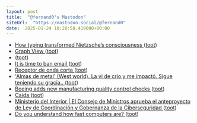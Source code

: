 ```yaml
---
layout: post
title:  "@fernand0's Mastodon"
siteUrl:  "https://mastodon.social/@fernand0"
date:  2025-01-24 10:20:58.419000+00:00
---
```

*  [How typing transformed Nietzsche’s consciousness ](https://bigthink.com/the-past/typing-consciousness) ([toot](https://mastodon.social/@fernand0/113882828532431978))
*  [Graph View ](https://quartz.jzhao.xyz/features/graph-vie) ([toot](https://mastodon.social/@fernand0/113882538589544264))
*  [ ](https://mastodon.social/@vrruiz) ([toot](https://mastodon.social/@fernand0/113882013273600747))
*  [It is time to ban email ](https://shkspr.mobi/blog/2025/01/it-is-time-to-ban-email) ([toot](https://mastodon.social/@fernand0/113881756879833423))
*  [Receptor de onda corta ](https://www.flickr.com/photos/fernand0/54270138524) ([toot](https://mastodon.social/@fernand0/113881043328919132))
*  [&#39;Almas de metal&#39; (West world). La vi de crío y me impactó. Sigue teniendo su gracia.. ](https://mastodon.social/@fernand0/113880228242743501) ([toot](https://mastodon.social/@fernand0/113880228242743501))
*  [Boeing adds new manufacturing quality control checks ](https://www.enca.com/business/boeing-adds-new-manufacturing-quality-control-check) ([toot](https://mastodon.social/@fernand0/113879168164274108))
*  [Caída ](https://avecesunafoto.wordpress.com/2025/01/23/caida) ([toot](https://mastodon.social/@fernand0/113879138980977663))
*  [Ministerio del Interior \|  El Consejo de Ministros aprueba el anteproyecto de Ley de Coordinación y Gobernanza de la Ciberseguridad   ](https://www.interior.gob.es/opencms/ca/detalle/articulo/El-Consejo-de-Ministros-aprueba-el-anteproyecto-de-Ley-de-Coordinacion-y-Gobernanza-de-la-Ciberseguridad/) ([toot](https://mastodon.social/@fernand0/113878911945027493))
*  [Do you understand how fast computers are? ](https://shkspr.mobi/blog/2025/01/do-you-understand-how-fast-computers-are) ([toot](https://mastodon.social/@fernand0/113878557381538552))
